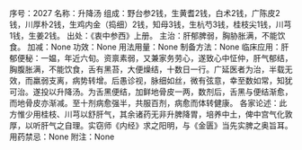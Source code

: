 序号：2027
名称：升降汤
组成：野台参2钱，生黄耆2钱，白术2钱，广陈皮2钱，川厚朴2钱，生鸡内金（捣细）2钱，知母3钱，生杭芍3钱，桂枝尖1钱，川芎1钱，生姜2钱。
出处：《衷中参西》上册。
主治：肝郁脾弱，胸胁胀满，不能饮食。
加减：None
功效：None
用法用量：None
制备方法：None
临床应用：肝郁便秘：一媪，年近六旬。资禀素弱，又兼家务劳心，遂致心中怔仲，肝气郁结，胸腹胀满，不能饮食，舌有黑苔，大便燥结，十数日一行。广延医者为治，半载无效，而羸弱支离，病势转增。后愚诊视，脉细如丝，微有弦意，幸至数如常，知犹可治。遂投以升降汤。为舌黑便结，加鲜地骨皮一两，数剂后，舌黑与便结渐愈，而地骨皮亦渐减。至十剂病愈强半，共服百剂，病愈而体转健康。
各家论述：此方惟少用桂枝、川芎以舒肝气，其余诸药无非升脾降胃，培养中土，俾中宫气化敦厚，以听肝气之自理。实窃师《内经》求之阳明，与《金匮》当先实脾之奥旨耳。
用药禁忌：None
附注：None

